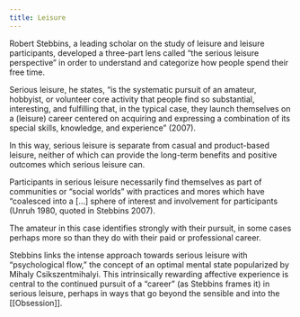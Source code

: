 ```yaml
---
title: Leisure
---
```


<p>Robert Stebbins, a leading scholar on the study of leisure and leisure participants, developed a three-part lens called “the serious leisure perspective” in order to understand and categorize how people spend their free time.</p>

<p>Serious leisure, he states, “is the systematic pursuit of an amateur, hobbyist, or volunteer core activity that people find so substantial, interesting, and fulfilling that, in the typical case, they launch themselves on a (leisure) career centered on acquiring and expressing a combination of its special skills, knowledge, and experience” (2007).</p>

<p>In this way, serious leisure is separate from casual and product-based leisure, neither of which can provide the long-term benefits and positive outcomes which serious leisure can. </p>

<p>Participants in serious leisure necessarily find themselves as part of communities or “social worlds” with practices and mores which have “coalesced into a […] sphere of interest and involvement for participants (Unruh 1980, quoted in Stebbins 2007). </p>

<p>The amateur in this case identifies strongly with their pursuit, in some cases perhaps more so than they do with their paid or professional career. </p>

<p>Stebbins links the intense approach towards serious leisure with “psychological flow,” the concept of an optimal mental state popularized by Mihaly Csikszentmihalyi. This intrinsically rewarding affective experience is central to the continued pursuit of a “career” (as Stebbins frames it) in serious leisure, perhaps in ways that go beyond the sensible and into the [[Obsession]].</p>
